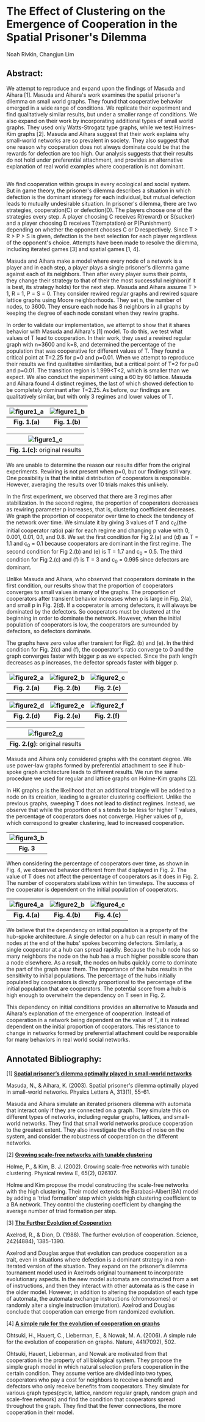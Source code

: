 # The Effect of Clustering on the Emergence of Cooperation in the Spatial Prisoner's Dilemma

Noah Rivkin, Changjun Lim

## Abstract:

We attempt to reproduce and expand upon the findings of Masuda and Aihara [1]. Masuda and Aihara's work examines the spatial prisoner's dilemma on small world graphs. They found that cooperative behavior emerged in a wide range of conditions. We replicate their experiment and find qualitatively similar results, but under a smaller range of conditions. We also expand on their work by incorporating additional types of small world graphs. They used only Watts-Strogatz type graphs, while we test Holmes-Kim graphs [2]. Masuda and Aihara suggest that their work explains why small-world networks are so prevalent in society. They also suggest that one reason why cooperation does not always dominate could be that the rewards for defection are too high. Our analysis suggests that their results do not hold under preferential attachment, and provides an alternative explanation of real world examples where cooperation is not dominant.


## 

We find cooperation within groups in every ecological and social system. But in game theory, the prisoner's dilemma describes a situation in which defection is the dominant strategy for each individual, but mutual defection leads to mutually undesirable situation. In prisoner's dilemma, there are two strategies, cooperation(C) or defection(D). The players choose one of the strategies every step. A player choosing C receives R(reward) or S(sucker) and a player choosing D receives T(temptation) or P(Punishment) depending on whether the opponent chooses C or D respectively. Since T > R > P > S is given, defection is the best selection for each player regardless of the opponent's choice. Attempts have been made to resolve the dilemma, including iterated games [3] and spatial games [1, 4].

Masuda and Aihara make a model where every node of a network is a player and in each step, a player plays a single prisoner's dilemma game against each of its neighbors. Then after every player sums their points, they change their strategy to that of their the most successful neighbor(if it is best, its strategy holds) for the next step. Masuda and Aihara assume T > 1, R = 1, P = S = 0. They consider rewired regular graphs and rewired square lattice graphs using Moore neighborhoods. They set n, the number of nodes, to 3600. They ensure each node has 8 neighbors in all graphs by keeping the degree of each node constant when they rewire graphs. 





In order to validate our implementation, we attempt to show that it shares behavior with Masuda and Aihara's [1] model. To do this, we test what values of T lead to cooperation. In their work, they used a rewired regular graph with n=3600 and k=8, and determined the percentage of the population that was cooperative for different values of T. They found a critical point at T=2.25 for p=0 and p=0.01. When we attempt to reproduce their results we find qualitative similarities, but a critical point of T=2 for p=0 and p=0.01. The transition region is 1.999<T<2, which is smaller than we expect. We also conduct the experiment using a 60 by 60 lattice. Masuda and Aihara found 4 distinct regimes, the last of which showed defection to be completely dominant after T=2.25. As before, our findings are qualitatively similar, but with only 3 regimes and lower values of T. 

| ![figure1_a](images/fig1_a.png "Fig. 1.(a)") | ![figure1_b](images/LatticeFig1b.png "Fig. 1.(b)") | 
|:----------:|:----------:|
| **Fig. 1.(a)** | **Fig. 1.(b)**|

| ![figure1_c](images/SpatialPD_Fig1.gif "Fig. 1.(c)") |
|:----------:|
|**Fig. 1.(c):** original results|


We are unable to determine the reason our results differ from the original experiments. Rewiring is not present when p=0, but our findings still vary. One possibility is that the initial distribution of cooperators is responsible. However, averaging the results over 10 trials makes this unlikely.




 
In the first experiment, we observed that there are 3 regimes after stabilization. In the second regime, the proportion of cooperators decreases as rewiring parameter p increases, that is, clustering coefficient decreases. We graph the proportion of cooperator over time to check the tendency of the network over time. We simulate it by giving 3 values of T and c<sub>0</sub>(the initial cooperator ratio) pair for each regime and changing p value with 0, 0.001, 0.01, 0.1, and 0.8. We set the first condition for Fig 2.(a) and (d) as T = 1.1 and c<sub>0</sub> = 0.1 because cooperators are dominant in the first regime. The second condition for Fig 2.(b) and (e) is T = 1.7 and c<sub>0</sub> = 0.5. The third condition for Fig 2.(c) and (f) is T = 3 and c<sub>0</sub> = 0.995 since defectors are dominant.
 
Unlike Masuda and Aihara, who observed that cooperators dominate in the first condition, our results show that the proportion of cooperators converges to small values in many of the graphs. The proportion of cooperators after transient behavior increases when p is large in Fig. 2(a), and small p in Fig. 2(d). If a cooperator is among defectors, it will always be dominated by the defectors. So cooperators must be clustered at the beginning in order to dominate the network. However, when the initial population of cooperators is low, the cooperators are surrounded by defectors, so defectors dominate.

The graphs have zero value after transient for Fig2. (b) and (e). 
In the third condition for Fig. 2(c) and (f), the cooperator's ratio converge to 0 and the graph converges faster with bigger p as we expected. Since the path length decreases as p increases, the defector spreads faster with bigger p.

| ![figure2_a](images/fig2_a.png "Fig. 2.(a)") | ![figure2_b](images/fig2_b.png "Fig. 2.(b)") | ![figure2_c](images/fig2_c.png "Fig. 2.(c)") |
|:----------:|:----------:|:----------:|
| **Fig. 2.(a)** | **Fig. 2.(b)** | **Fig. 2.(c)** |

| ![figure2_d](images/fig2_d.png "Fig. 2.(d)") | ![figure2_e](images/fig2_e.png "Fig. 2.(e)") | ![figure2_f](images/fig2_f.png "Fig. 2.(f)") |
|:----------:|:----------:|:----------:|
| **Fig. 2.(d)** | **Fig. 2.(e)** | **Fig. 2.(f)** |

| ![figure2_g](images/SpatialPD_Fig2.gif "Fig. 2.(g)") |
|:----------:|
| **Fig. 2.(g):** original results|


Masuda and Aihara only considered graphs with the constant degree. We use power-law graphs formed by preferential attachment to see if hub-spoke graph architecture leads to different results. We run the same procedure we used for regular and lattice graphs on Holme-Kim graphs [2].

In HK graphs p is the likelihood that an additional triangle will be added to a node on its creation, leading to a greater clustering coefficient. Unlike the previous graphs, sweeping T does not lead to distinct regimes. Instead, we observe that while the proportion of s
s tends to be less for higher T values, the percentage of cooperators does not converge. Higher values of p, which correspond to greater clustering, lead to increased cooperation.



| ![figure3_b](images/fig3_b.png "Fig. 3.(b)") | 
|:----------:|
| **Fig. 3**|


When considering the percentage of cooperators over time, as shown in Fig. 4, we observed behavior different from that displayed in Fig. 2. The value of T does not affect the percentage of cooperators as it does in Fig. 2. The number of cooperators stabilizes within ten timesteps. The success of the cooperator is dependent on the initial population of cooperators.


| ![figure4_a](images/fig4_a.png "Fig. 4.(a)") | ![figure2_b](images/fig4_b.png "Fig. 4.(b)") | ![figure4_c](images/fig4_c.png "Fig. 4.(c)") |
|:----------:|:----------:|:----------:|
| **Fig. 4.(a)** | **Fig. 4.(b)** | **Fig. 4.(c)** |


We believe that the dependency on initial population is a property of the hub-spoke architecture. A single defector on a hub can result in many of the nodes at the end of the hubs' spokes becoming defectors. Similarly, a single cooperator at a hub can spread rapidly. Because the hub node has so many neighbors the node on the hub has a much higher possible score than a node elsewhere. As a result, the nodes on hubs quickly come to dominate the part of the graph near them. The importance of the hubs results in the sensitivity to initial populations. The percentage of the hubs initially populated by cooperators is directly proportional to the percentage of the initial population that are cooperators. The potential score from a hub is high enough to overwhelm the dependency on T seen in Fig. 2.


This dependency on initial conditions provides an alternative to Masuda and Aihara's explanation of the emergence of cooperation. Instead of cooperation in a network being dependent on the value of T, it is instead dependent on the initial proportion of cooperators. This resistance to change in networks formed by preferential attachment could be responsible for many behaviors in real world social networks.

## Annotated Bibliography:

[1] [**Spatial prisoner’s dilemma optimally played in small-world networks**](http://www.sciencedirect.com/science/article/pii/S0375960103006935#bBIB002)

Masuda, N., & Aihara, K. (2003). Spatial prisoner's dilemma optimally played in small-world networks. Physics Letters A, 313(1), 55-61.

Masuda and Aihara simulate an iterated prisoners dilemma with automata that interact only if they are connected on a graph. They simulate this on different types of networks, including regular graphs, lattices, and small-world networks. They find that small world networks produce cooperation to the greatest extent. They also investigate the effects of noise on the system, and consider the robustness of cooperation on the different networks.

[2] [**Growing scale-free networks with tunable clustering**](https://journals.aps.org/pre/abstract/10.1103/PhysRevE.65.026107)

Holme, P., & Kim, B. J. (2002). Growing scale-free networks with tunable clustering. Physical review E, 65(2), 026107.

Holme and Kim propose the model constructing the scale-free networks with the high clustering. Their model extends the Barabasi-Albert(BA) model by adding a 'triad formation' step which yields high clustering coefficient to a BA network. They control the clustering coefficient by changing the average number of triad formation per step.

[3] [**The Further Evolution of Cooperation**](http://www.jstor.org/stable/1702320)

Axelrod, R., & Dion, D. (1988). The further evolution of cooperation. Science, 242(4884), 1385-1390.

Axelrod and Douglas argue that evolution can produce cooperation as a trait, even in situations where defection is a dominant strategy in a non-iterated version of the situation. They expand on the prisoner's dilemma tournament model used in Axelrods original tournament to incorporate evolutionary aspects. In the new model automata are constructed from a set of instructions, and then they interact with other automata as is the case in the older model. However, in addition to altering the population of each type of automata, the automata exchange instructions (chromosomes) or randomly alter a single instruction (mutation). Axelrod and Douglas conclude that cooperation can emerge from randomized evolution.

[4] [**A simple rule for the evolution of cooperation on graphs**](https://www.ncbi.nlm.nih.gov/pmc/articles/PMC2430087/)

Ohtsuki, H., Hauert, C., Lieberman, E., & Nowak, M. A. (2006). A simple rule for the evolution of cooperation on graphs. Nature, 441(7092), 502.

Ohtsuki, Hauert, Lieberman, and Nowak are motivated from that cooperation is the property of all biological system. They propose the simple graph model in which natural selection prefers cooperation in the certain condition. They assume vertice are divided into two types, cooperators who pay a cost for neighbors to receive a benefit and defectors who only receive benefits from cooperators. They simulate for various graph types(cycle, lattice, random regular graph, random graph and scale-free network) and find the condition that cooperators spread throughout the graph. They find that the fewer connections, the more cooperation in their model.
